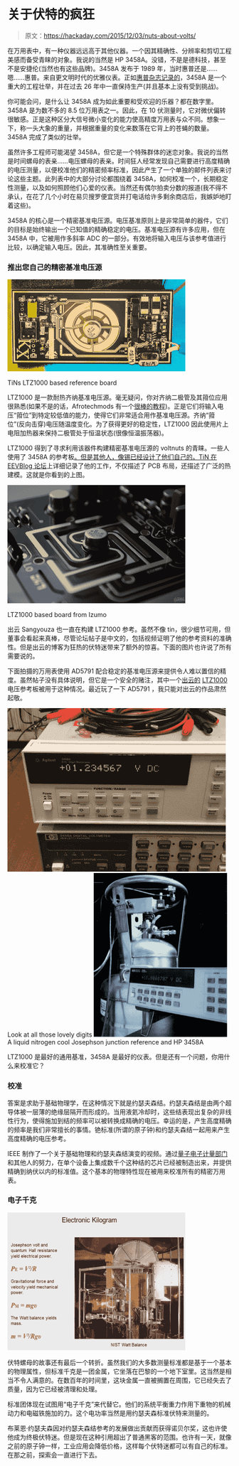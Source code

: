# 关于伏特的疯狂

> 原文：<https://hackaday.com/2015/12/03/nuts-about-volts/>

在万用表中，有一种仪器远远高于其他仪器。一个因其精确性、分辨率和剪切工程美感而备受青睐的对象。我说的当然是 HP 3458A。没错，不是是德科技，甚至不是安捷伦(当然也有这些品牌)。3458A 发布于 1989 年，当时惠普还是……嗯……惠普。来自更文明时代的优雅仪表。正如[惠普杂志记录的](http://www.hpl.hp.com/hpjournal/pdfs/IssuePDFs/1989-04.pdf)，3458A 是一个重大的工程壮举，并在过去 26 年中一直保持生产(并且基本上没有受到挑战)。

你可能会问，是什么让 3458A 成为如此重要和受欢迎的乐器？都在数字里。3458A 是为数不多的 8.5 位万用表之一。因此，在 10 伏测量时，它对微伏偏转很敏感。正是这种区分大信号微小变化的能力使高精度万用表与众不同。想象一下，称一头大象的重量，并根据重量的变化来数落在它背上的苍蝇的数量。3458A 完成了类似的壮举。

虽然许多工程师可能渴望 3458A，但它是一个特殊群体的迷恋对象。我说的当然是时间螺母的表亲……电压螺母的表亲。时间狂人经常发现自己需要进行高度精确的电压测量，以便校准他们的精密频率标准，因此产生了一个单独的邮件列表来讨论这些主题。此列表中的大部分讨论都围绕着 3458A，如何校准一个，长期稳定性测量，以及如何照顾他们心爱的仪表。当然还有偶尔拍卖分数的报道(我不得不承认，在花了几个小时在易贝搜罗便宜货并打电话给许多剩余商店后，我嫉妒地盯着这些)。

3458A 的核心是一个精密基准电压源。电压基准原则上是非常简单的器件，它们的目标是始终输出一个已知值的精确稳定的电压。基准电压源有许多应用，但在 3458A 中，它被用作多斜率 ADC 的一部分。有效地将输入电压与该参考值进行比较，以确定输入电压。因此，其准确性至关重要。

### 推出您自己的精密基准电压源

![kx_ltz_gold](img/02b37b543a9f79de263006f0e306853e.png)

TiNs LTZ1000 based reference board

LTZ1000 是一款耐热齐纳基准电压源。毫无疑问，你对齐纳二极管及其箝位应用很熟悉(如果不是的话，Afrotechmods 有一个[很棒的教程](https://youtu.be/xSQHfsHTS88))。正是它们将输入电压“箝位”到特定较低值的能力，使得它们非常适合用作基准电压源。齐纳“箝位”(反向击穿)电压随温度变化。为了获得更好的稳定性，LTZ1000 因此使用片上电阻加热器来保持二极管处于恒温状态(很像恒温振荡器)。

LTZ1000 得到了寻求利用该器件构建精密基准电压源的 voltnuts 的青睐。一些人使用了 3458A 的参考板[。但是其他人，像锡已经设计了他们自己的。TiN 在](http://www.maxmcarter.com/vref/) [EEVBlog 论坛](http://www.eevblog.com/forum/projects/project-kx-diy-calibrator-reference-sourcemeter/)上详细记录了他的工作，不仅描述了 PCB 布局，还描述了广泛的热建模。这就是你看到的上图。

![refwow](img/2dfb20097172f3cf2d2ebff00b1474b7.png)

LTZ1000 based board from Izumo

出云 Sangyouza 也一直在构建 LTZ1000 参考。虽然不像 tin，很少细节可用，但董事会看起来真棒，尽管论坛帖子是中文的，包括视频证明了他的参考资料的准确性。但是出云的博客为狂热的伏特迷带来了额外的惊喜。下面的图片也许说了所有需要说的。

下面拍摄的万用表使用 AD5791 配合稳定的基准电压源来提供令人难以置信的精度。虽然帖子没有具体说明，但它是一个安全的赌注，其中一个[出云的](http://bbs.kechuang.org/read/63952) [LTZ1000](http://bbs.kechuang.org/read/62103) 电压参考板被用于这种情况。最近玩了一下 AD5791 ，我只能对出云的作品肃然起敬。

 [![Look at all those lovely digits](img/4d039c480b7f03466c956eb7444303ae.png "wow85")](https://hackaday.com/2015/12/03/nuts-about-volts/wow85/) Look at all those lovely digits [![A liquid nitrogen cool Josephson junction reference and HP 3458A](img/55bac136c35db8d1dd7f07b7811ba682.png "ref")](https://hackaday.com/2015/12/03/nuts-about-volts/ref/) A liquid nitrogen cool Josephson junction reference and HP 3458A

LTZ1000 是最好的通用基准，3458A 是最好的仪表。但是还有一个问题，你用什么来校准它？

### 校准

答案是求助于基础物理学，在这种情况下就是约瑟夫森结。约瑟夫森结是由两个超导体被一层薄的绝缘层隔开而形成的。当用液氦冷却时，这些结表现出复杂的非线性行为，使得施加到结的频率可以被转换成精确的电压。幸运的是，产生高度精确的频率是我们非常擅长的事情。铯标准(所谓的原子钟)和约瑟夫森结一起用来产生高度精确的电压参考。

IEEE 制作了一个关于基础物理和约瑟夫森结演变的视频。通过[量子电子计量部门](http://www.nist.gov/pml/div684/facilities.cfm)和其他人的努力，在单个设备上集成数千个这种结的芯片已经被制造出来，并提供精确到纳伏以内的标准值。这个基本的物理特性现在被用来校准所有的精密万用表。

### 电子千克

[![standard](img/1029823cea0c62e32891adf0af1ac19c.png)](https://hackaday.com/wp-content/uploads/2015/11/standard.jpg)

伏特螺母的故事还有最后一个转折。虽然我们的大多数测量标准都是基于一个基本的物理属性，但标准千克是一团金属，它坐落在巴黎的一个地下室里。这当然是相当不令人满意的。在数百年的时间里，这块金属一直被搁置在周围，它已经失去了质量，因为它已经被清理和处理。

标准团体现在试图用“电子千克”来代替它。他们的系统平衡重力作用下重物的机械动力和电磁铁施加的力。这个电功率当然是用约瑟夫森标准伏特来测量的。

布莱恩·约瑟夫森因对约瑟夫森结参考的发展做出贡献而获得诺贝尔奖，这也许使他成为终极伏特迷。但是现在这种引用超出了普通黑客的范围。也许有一天，就像之前的原子钟一样，工业应用会降低价格，这样每个伏特迷都可以有自己的标准。在那之前，探索会一直进行下去。